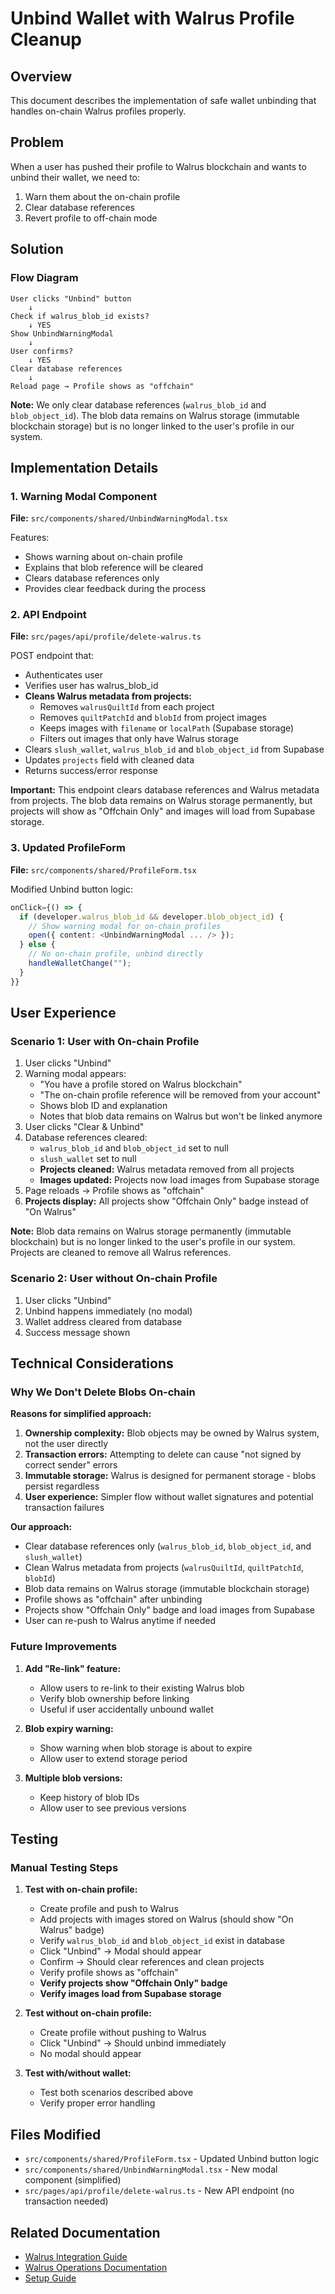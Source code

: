 # Unbind Wallet with Walrus Profile Cleanup

## Overview

This document describes the implementation of safe wallet unbinding that handles on-chain Walrus profiles properly.

## Problem

When a user has pushed their profile to Walrus blockchain and wants to unbind their wallet, we need to:

1. Warn them about the on-chain profile
2. Clear database references
3. Revert profile to off-chain mode

## Solution

### Flow Diagram

```
User clicks "Unbind" button
    ↓
Check if walrus_blob_id exists?
    ↓ YES
Show UnbindWarningModal
    ↓
User confirms?
    ↓ YES
Clear database references
    ↓
Reload page → Profile shows as "offchain"
```

**Note:** We only clear database references (`walrus_blob_id` and `blob_object_id`). The blob data remains on Walrus storage (immutable blockchain storage) but is no longer linked to the user's profile in our system.

## Implementation Details

### 1. Warning Modal Component

**File:** `src/components/shared/UnbindWarningModal.tsx`

Features:

- Shows warning about on-chain profile
- Explains that blob reference will be cleared
- Clears database references only
- Provides clear feedback during the process

### 2. API Endpoint

**File:** `src/pages/api/profile/delete-walrus.ts`

POST endpoint that:

- Authenticates user
- Verifies user has walrus_blob_id
- **Cleans Walrus metadata from projects:**
  - Removes `walrusQuiltId` from each project
  - Removes `quiltPatchId` and `blobId` from project images
  - Keeps images with `filename` or `localPath` (Supabase storage)
  - Filters out images that only have Walrus storage
- Clears `slush_wallet`, `walrus_blob_id` and `blob_object_id` from Supabase
- Updates `projects` field with cleaned data
- Returns success/error response

**Important:** This endpoint clears database references and Walrus metadata from projects. The blob data remains on Walrus storage permanently, but projects will show as "Offchain Only" and images will load from Supabase storage.

### 3. Updated ProfileForm

**File:** `src/components/shared/ProfileForm.tsx`

Modified Unbind button logic:

```typescript
onClick={() => {
  if (developer.walrus_blob_id && developer.blob_object_id) {
    // Show warning modal for on-chain profiles
    open({ content: <UnbindWarningModal ... /> });
  } else {
    // No on-chain profile, unbind directly
    handleWalletChange("");
  }
}}
```

## User Experience

### Scenario 1: User with On-chain Profile

1. User clicks "Unbind"
2. Warning modal appears:
   - "You have a profile stored on Walrus blockchain"
   - "The on-chain profile reference will be removed from your account"
   - Shows blob ID and explanation
   - Notes that blob data remains on Walrus but won't be linked anymore
3. User clicks "Clear & Unbind"
4. Database references cleared:
   - `walrus_blob_id` and `blob_object_id` set to null
   - `slush_wallet` set to null
   - **Projects cleaned:** Walrus metadata removed from all projects
   - **Images updated:** Projects now load images from Supabase storage
5. Page reloads → Profile shows as "offchain"
6. **Projects display:** All projects show "Offchain Only" badge instead of "On Walrus"

**Note:** Blob data remains on Walrus storage permanently (immutable blockchain) but is no longer linked to the user's profile in our system. Projects are cleaned to remove all Walrus references.

### Scenario 2: User without On-chain Profile

1. User clicks "Unbind"
2. Unbind happens immediately (no modal)
3. Wallet address cleared from database
4. Success message shown

## Technical Considerations

### Why We Don't Delete Blobs On-chain

**Reasons for simplified approach:**

1. **Ownership complexity:** Blob objects may be owned by Walrus system, not the user directly
2. **Transaction errors:** Attempting to delete can cause "not signed by correct sender" errors
3. **Immutable storage:** Walrus is designed for permanent storage - blobs persist regardless
4. **User experience:** Simpler flow without wallet signatures and potential transaction failures

**Our approach:**

- Clear database references only (`walrus_blob_id`, `blob_object_id`, and `slush_wallet`)
- Clean Walrus metadata from projects (`walrusQuiltId`, `quiltPatchId`, `blobId`)
- Blob data remains on Walrus storage (immutable blockchain storage)
- Profile shows as "offchain" after unbinding
- Projects show "Offchain Only" badge and load images from Supabase
- User can re-push to Walrus anytime if needed

### Future Improvements

1. **Add "Re-link" feature:**
   - Allow users to re-link to their existing Walrus blob
   - Verify blob ownership before linking
   - Useful if user accidentally unbound wallet

2. **Blob expiry warning:**
   - Show warning when blob storage is about to expire
   - Allow user to extend storage period

3. **Multiple blob versions:**
   - Keep history of blob IDs
   - Allow user to see previous versions

## Testing

### Manual Testing Steps

1. **Test with on-chain profile:**
   - Create profile and push to Walrus
   - Add projects with images stored on Walrus (should show "On Walrus" badge)
   - Verify `walrus_blob_id` and `blob_object_id` exist in database
   - Click "Unbind" → Modal should appear
   - Confirm → Should clear references and clean projects
   - Verify profile shows as "offchain"
   - **Verify projects show "Offchain Only" badge**
   - **Verify images load from Supabase storage**

2. **Test without on-chain profile:**
   - Create profile without pushing to Walrus
   - Click "Unbind" → Should unbind immediately
   - No modal should appear

3. **Test with/without wallet:**
   - Test both scenarios described above
   - Verify proper error handling

## Files Modified

- `src/components/shared/ProfileForm.tsx` - Updated Unbind button logic
- `src/components/shared/UnbindWarningModal.tsx` - New modal component (simplified)
- `src/pages/api/profile/delete-walrus.ts` - New API endpoint (no transaction needed)

## Related Documentation

- [Walrus Integration Guide](./WALRUS_INTEGRATION.md)
- [Walrus Operations Documentation](https://docs.wal.app/dev-guide/dev-operations.html)
- [Setup Guide](./SETUP_GUIDE.md)
